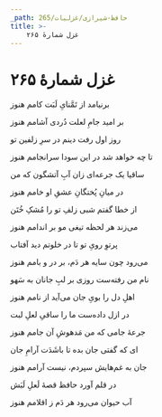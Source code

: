```yaml
---
_path: حافظ-شیرازی/غزلیات/265
title: >-
    غزل شمارهٔ ۲۶۵
---
```

# غزل شمارهٔ ۲۶۵

<div class="b" id="bn1"><div class="m1"><p>برنیامد از تَمَّنایِ لَبَت کامم هنوز</p></div>
<div class="m2"><p>بر امید جامِ لعلت دُردی آشامم هنوز</p></div></div>
<div class="b" id="bn2"><div class="m1"><p>روز اول رفت دینم در سرِ زلفین تو</p></div>
<div class="m2"><p>تا چه خواهد شد در این سودا سرانجامم هنوز</p></div></div>
<div class="b" id="bn3"><div class="m1"><p>ساقیا یک جرعه‌ای زان آبِ آتشگون که من</p></div>
<div class="m2"><p>در میانِ پُختگانِ عشقِ او خامم هنوز</p></div></div>
<div class="b" id="bn4"><div class="m1"><p>از خطا گفتم شبی زلفِ تو را مُشکِ خُتَن</p></div>
<div class="m2"><p>می‌زند هر لحظه تیغی مو بر اندامم هنوز</p></div></div>
<div class="b" id="bn5"><div class="m1"><p>پرتوِ رویِ تو تا در خلوتم دید آفتاب</p></div>
<div class="m2"><p>می‌رود چون سایه هر دَم، بر در و بامم هنوز</p></div></div>
<div class="b" id="bn6"><div class="m1"><p>نام من رفته‌ست روزی بر لبِ جانان به سَهو</p></div>
<div class="m2"><p>اهلِ دل را بویِ جان می‌آید از نامم هنوز</p></div></div>
<div class="b" id="bn7"><div class="m1"><p>در ازل داده‌ست ما را ساقیِ لعلِ لبت</p></div>
<div class="m2"><p>جرعهٔ جامی که من مَدهوشِ آن جامم هنوز</p></div></div>
<div class="b" id="bn8"><div class="m1"><p>ای که گفتی جان بده تا باشَدَت آرامِ جان</p></div>
<div class="m2"><p>جان به غم‌هایش سپردم، نیست آرامم هنوز</p></div></div>
<div class="b" id="bn9"><div class="m1"><p>در قلم آورد حافظ قصهٔ لَعلِ لَبَش</p></div>
<div class="m2"><p>آب حیوان می‌رود هر دَم ز اقلامم هنوز</p></div></div>
